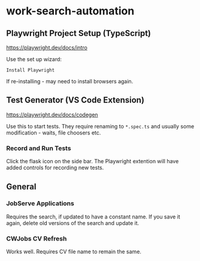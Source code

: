 # work-search-automation

## Playwright Project Setup (TypeScript)

https://playwright.dev/docs/intro

Use the set up wizard:

`Install Playwright`

If re-installing - may need to install browsers again.

## Test Generator (VS Code Extension)

https://playwright.dev/docs/codegen

Use this to start tests. They require renaming to `*.spec.ts` and usually some modification - waits, file choosers etc.

### Record and Run Tests 

Click the flask icon on the side bar. The Playwright extention will have added controls for recording new tests.

## General

### JobServe Applications

Requires the search, if updated to have a constant name. If you save it again, delete old versions of the search and update it.

### CWJobs CV Refresh

Works well. Requires CV file name to remain the same.

